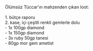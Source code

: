 Ölümsüz Tüccar'ın mahzenden çıkan loot:<br><br>1. bütçe raporu<br>2. kase, içi çeşitli renkli gemlerle dolu<br>	- 1x 100gp diamond<br>	- 1x 150gp diamond<br>	- 3x ruby 50gp tanesi<br>	- 80gp mor gem ametist